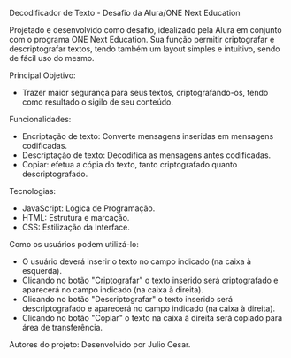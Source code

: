 
Decodificador de Texto - Desafio da Alura/ONE Next Education

Projetado e desenvolvido como desafio, idealizado pela Alura em conjunto com o programa ONE Next Education. Sua função permitir criptografar e descriptografar textos, tendo também um layout simples e intuitivo, sendo de fácil uso do mesmo.

Principal Objetivo:
- Trazer maior segurança para seus textos, criptografando-os, tendo como resultado o sigilo de seu conteúdo.

Funcionalidades:
- Encriptação de texto: Converte mensagens inseridas em mensagens codificadas.
- Descriptação de texto: Decodifica as mensagens antes codificadas.
- Copiar: efetua a cópia do texto, tanto criptografado quanto descriptografado.

Tecnologias:
- JavaScript: Lógica de Programação.
- HTML: Estrutura e marcação.
- CSS: Estilização da Interface.  

Como os usuários podem utilizá-lo:
- O usuário deverá inserir o texto no campo indicado (na caixa à esquerda).
- Clicando no botão "Criptografar" o texto inserido será criptografado e aparecerá no campo indicado (na caixa à direita).
- Clicando no botão "Descriptografar" o texto inserido será descriptografado e aparecerá no campo indicado (na caixa à direita).
- Clicando no botão "Copiar" o texto na caixa à direita será copiado para área de transferência.

Autores do projeto: Desenvolvido por Julio Cesar.
